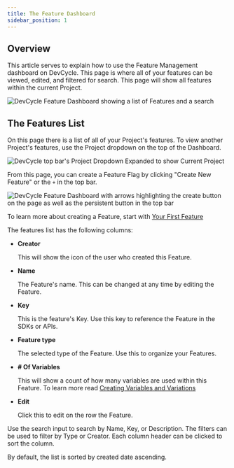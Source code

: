 ```yaml
---
title: The Feature Dashboard
sidebar_position: 1
---
```


## Overview
This article serves to explain how to use the Feature Management dashboard on DevCycle. This page is where all of your features can be viewed, edited, and filtered for search. This page will show all features within the current Project. 

![DevCycle Feature Dashboard showing a list of Features and a search](/march-2022-feature-dash.png)

## The Features List

On this page there is a list of all of your Project's features. To view another Project's features, use the Project dropdown on the top of the Dashboard.

![DevCycle top bar's Project Dropdown Expanded to show Current Project](/march-2022-project-dropdown.png)

From this page, you can create a Feature Flag by clicking "Create New Feature" or the `+` in the top bar. 

![DevCycle Feature Dashboard with arrows highlighting the create button on the page as well as the persistent button in the top bar](/march-2022-create.png)


To learn more about creating a Feature, start with [Your First Feature](/home/feature-management/getting-started/your-first-feature)

The features list has the following columns:

* **Creator** 
         
    This will show the icon of the user who created this Feature.

* **Name** 
          
    The Feature's name. This can be changed at any time by editing the Feature.

* **Key**
    
    This is the feature's Key. Use this key to reference the Feature in the SDKs or APIs.

* **Feature type**
    
    The selected type of the Feature. Use this to organize your Features.

* **# Of Variables**
    
    This will show a count of how many variables are used within this Feature. To learn more read [Creating Variables and Variations](/home/feature-management/features-and-variables/variables-and-variations)

* **Edit**
    
    Click this to edit on the row the Feature. 

Use the search input to search by Name, Key, or Description. The filters can be used to filter by Type or Creator. Each column header can be clicked to sort the column. 

By default, the list is sorted by created date ascending. 

